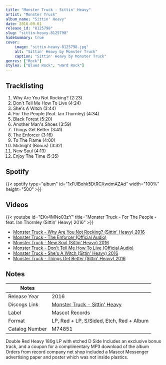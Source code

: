 ```yaml
---
title: "Monster Truck - Sittin' Heavy"
artist: "Monster Truck"
album_name: "Sittin' Heavy"
date: 2016-09-01
release_id: "8125798"
slug: "sittin-heavy-8125798"
hideSummary: true
cover:
    image: "sittin-heavy-8125798.jpg"
    alt: "Sittin' Heavy by Monster Truck"
    caption: "Sittin' Heavy by Monster Truck"
genres: ["Rock"]
styles: ["Blues Rock", "Hard Rock"]
---
```

## Tracklisting
1. Why Are You Not Rocking? (2:23)
2. Don't Tell Me How To Live (4:24)
3. She's A Witch (3:44)
4. For The People (feat. Ian Thornley) (4:34)
5. Black Forest (5:20)
6. Another Man's Shoes (3:59)
7. Things Get Better (3:41)
8. The Enforcer (3:16)
9. To The Flame (4:00)
10. Midnight (Bonus) (3:32)
11. New Soul (4:13)
12. Enjoy The Time (5:35)
## Spotify
{{< spotify type="album" id="1xPJIBohk5DtRCXwdmAZAd" width="100%" height="500" >}}

## Videos
{{< youtube id="EKv4MNo03zY" title="Monster Truck - For The People - feat.  Ian Thornley (Sittin' Heavy) 2016" >}}
- [Monster Truck - Why Are You Not Rocking? (Sittin' Heavy) 2016](https://www.youtube.com/watch?v=dpH3PJj0wh8)
- [Monster Truck - The Enforcer (Official Audio)](https://www.youtube.com/watch?v=ENNtNc1di-c)
- [Monster Truck - New Soul (Sittin' Heavy) 2016](https://www.youtube.com/watch?v=2-ZnHeKpjHc)
- [Monster Truck - Don't Tell Me How To Live (Official Audio)](https://www.youtube.com/watch?v=qLHeeK4Kzmo)
- [Monster Truck - She's A Witch (Sittin' Heavy) 2016](https://www.youtube.com/watch?v=jFY4GpASXzY)
- [Monster Truck - Things Get Better (Sittin' Heavy) 2016](https://www.youtube.com/watch?v=ycfrP0b-YQc)

## Notes
| Notes          |             |
| ---------------| ----------- |
| Release Year   | 2016 |
| Discogs Link   | [Monster Truck - Sittin' Heavy](https://www.discogs.com/release/8125798-Monster-Truck-Sittin-Heavy) |
| Label          | Mascot Records |
| Format         | LP, Red + LP, S/Sided, Etch, Red + Album |
| Catalog Number | M74851 |

Double Red Heavy 180g LP with etched D Side  Includes an exclusive bonus track, and a coupon for a complimentary MP3 download of the album  Orders from record company net shop included a Mascot Messenger advertising paper and poster which was not inside plastics.
